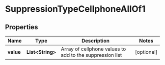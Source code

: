 

# SuppressionTypeCellphoneAllOf1


## Properties

| Name | Type | Description | Notes |
|------------ | ------------- | ------------- | -------------|
|**value** | **List&lt;String&gt;** | Array of cellphone values to add to the suppression list |  [optional] |



